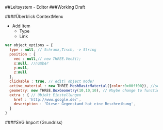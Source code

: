##Leitsystem - Editor
###Working Draft

####Überblick
ContextMenu
- Add Item
    - Type
    - Link

```js
var object_options = {
  type : null, // Schrank,Tisch, -> String
  position : { 
    vec : null,// new THREE.Vec3();
    x:null, //number
    y:null, 
    z:null
  },
  clickable : true, // edit| object mode?
  active_material : new THREE.MeshBasicMaterial({color:0x00ff00}), //selected
  geometry: new THREE.BoxGeometry(10,10,10), // Maybe change to function return
  extra : { // Objekt Einstellungen
    href : 'http://www.google.de/', 
    description : 'Dieser Gegenstand hat eine Beschreibung',
  }
}
```


####SVG Import (Grundriss)